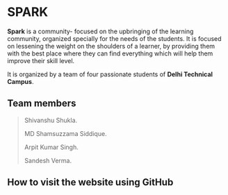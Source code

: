 # SPARK

**Spark** is a community- focused on the upbringing of the learning community, organized
specially for the needs of the students. It is focused on lessening the weight on the
shoulders of a learner, by providing them with the best place where they can find
everything which will help them improve their skill level.

It is organized by a team of four passionate students of **Delhi Technical Campus**.


## Team members
> Shivanshu Shukla.
> 
> MD Shamsuzzama Siddique.
> 
> Arpit Kumar Singh.
> 
> Sandesh Verma.

## How to visit the website using GitHub

